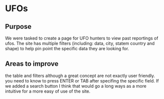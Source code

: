 # UFOs

## Purpose
We were tasked to create a page for UFO hunters to view past reportings of ufos. The site has multiple filters (including: data, city, statem country and shape) to help pin point the specific data they are looking for.

## Areas to improve
the table and filters although a great concept are not exactly user friendly. you need to know to press ENTER or TAB after specifing the specific field. If we added a search button I think that would go a long ways as a more intuitive for a more easy of use of the site.
